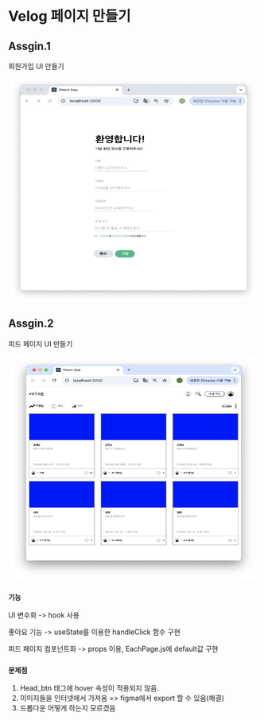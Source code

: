 # Velog 페이지 만들기

## Assgin.1

회원가입 UI 만들기
<br />
<div style="text-align: center;">
  <img src="./screenShot/assign1.png" width="500" height="450" />
</div>


## Assgin.2

피드 페이지 UI 만들기
<br />
<div style="text-align: center;">
  <img src="./screenShot/assign2.png" width="500" height="450" />
</div>


### `기능`

UI 변수화 -> hook 사용

좋아요 기능 -> useState를 이용한 handleClick 함수 구현

피드 페이지 컴포넌트화 -> props 이용, EachPage.js에 default값 구현

### `문제점`

1. Head_btn 태그에 hover 속성이 적용되지 않음.
2. 이미지들을 인터넷에서 가져옴 => figma에서 export 할 수 있음(해결)
3. 드롭다운 어떻게 하는지 모르겠음
